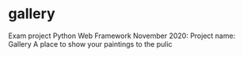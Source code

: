 # gallery
Exam project Python Web Framework November 2020:
 Project name: Gallery
 A place to show your paintings to the pulic

